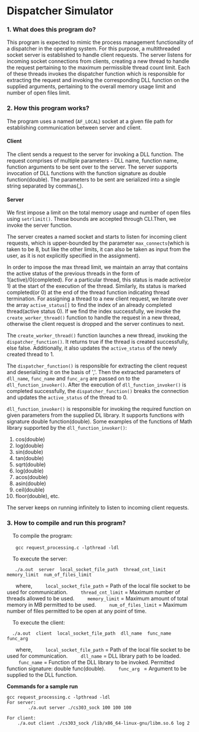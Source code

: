 # Dispatcher Simulator

### 1. What does this program do?

This program is expected to mimic the process management functionality of a dispatcher in the operating system. For this purpose, a multithreaded socket server is established to handle client requests. The server listens for incoming socket connections from clients, creating a new thread to handle the request pertaining to the maximum permissible thread count limit. Each of these threads invokes the dispatcher function which is responsible for extracting the request and invoking the corresponding DLL function on the supplied arguments, pertaining to the overall memory usage limit and number of open files limit.

### 2. How this program works?

The program uses a named (`AF_LOCAL`) socket at a given file path for establishing communication between server and client.

#### Client
The client sends a request to the server for invoking a DLL function. The request comprises of multiple parameters - DLL name, function name, function arguments to be sent over to the server. The server supports invocation of DLL functions with the function signature as double function(double). The parameters to be sent are serialized into a single string separated by commas(,).

#### Server
We first impose a limit on the total memory usage and number of open files using `setrlimit()`. These bounds are accepted through CLI.Then, we invoke the server function.

The server creates a named socket and starts to listen for incoming client requests, which is upper-bounded by the parameter `max_connects`(which is taken to be 8, but like the other limits, it can also be taken as input from the user, as it is not explicitly specified in the assignment).

In order to impose the max thread limit, we maintain an array that contains the active status of the previous threads in the form of 1(active)/0(completed). For a particular thread, this status is made active(or 1) at the start of the execution of the thread. Similarly, its status is marked completed(or 0) at the end of the thread function indicating thread termination. For assigning a thread to a new client request, we iterate over the array `active_status[]` to find the index of an already completed thread(active status 0). If we find the index successfully, we invoke the `create_worker_thread()` function to handle the request in a new thread, otherwise the client request is dropped and the server continues to next.

The `create_worker_thread()` function launches a new thread, invoking the `dispatcher_function()`. It returns true if the thread is created successfully, else false. Additionally, it also updates the `active_status` of the newly created thread to 1.

The `dispatcher_function()` is responsible for extracting the client request and deserializing it on the basis of ','. Then the extracted parameters of `dll_name`, `func_name` and `func_arg` are passed on to the `dll_function_invoker()`. After the execution of `dll_function_invoker()` is completed successfully, the `dispatcher_function()` breaks the connection and updates the `active_status` of the thread to 0.

`dll_function_invoker()` is responsible for invoking the required function on given parameters from the supplied DL library. It supports functions with signature double function(double). 
Some examples of the functions of Math library supported by the `dll_function_invoker()`:
1. cos(double)
2. log(double)
3. sin(double)
4. tan(double)
5. sqrt(double)
6. log(double)
7. acos(double)
8. asin(double)
9. ceil(double)
10. floor(double), etc.

The server keeps on running infinitely to listen to incoming client requests.


### 3. How to compile and run this program?

&nbsp;&nbsp;&nbsp;&nbsp;To compile the program:

&nbsp;&nbsp;&nbsp;&nbsp;&nbsp;&nbsp;`gcc request_processing.c -lpthread -ldl`

&nbsp;&nbsp;&nbsp;&nbsp;To execute the server:

```
   ./a.out  server  local_socket_file_path  thread_cnt_limit  memory_limit  num_of_files_limit
```

&nbsp;&nbsp;&nbsp;&nbsp;&nbsp;&nbsp;where,
&nbsp;&nbsp;&nbsp;&nbsp;&nbsp;&nbsp;&nbsp;&nbsp;`local_socket_file_path` =    Path of the local file socket to be used for communication.
&nbsp;&nbsp;&nbsp;&nbsp;&nbsp;&nbsp;&nbsp;&nbsp;`thread_cnt_limit`       =    Maximum number of threads allowed to be used.
&nbsp;&nbsp;&nbsp;&nbsp;&nbsp;&nbsp;&nbsp;&nbsp;`memory_limit`           =    Maximum amount of total memory in MB permitted to be used.
&nbsp;&nbsp;&nbsp;&nbsp;&nbsp;&nbsp;&nbsp;&nbsp;`num_of_files_limit`    =    Maximum number of files permitted to be open at any point of time.

&nbsp;&nbsp;&nbsp;&nbsp;To execute the client:

```
  ./a.out  client  local_socket_file_path  dll_name  func_name  func_arg
```
&nbsp;&nbsp;&nbsp;&nbsp;&nbsp;&nbsp;where,
&nbsp;&nbsp;&nbsp;&nbsp;&nbsp;&nbsp;&nbsp;&nbsp;`local_socket_file_path` =    Path of the local file socket to be used for communication.
&nbsp;&nbsp;&nbsp;&nbsp;&nbsp;&nbsp;&nbsp;&nbsp;`dll_name`               =    DLL library path to be loaded.
&nbsp;&nbsp;&nbsp;&nbsp;&nbsp;&nbsp;&nbsp;&nbsp;`func_name`              =    Function of the DLL library to be invoked. Permitted function signature: double func(double).
&nbsp;&nbsp;&nbsp;&nbsp;&nbsp;&nbsp;&nbsp;&nbsp;`func_arg `              =    Argument to be supplied to the DLL function.

**Commands for a sample run**

```
gcc request_processing.c -lpthread -ldl
For server:
        ./a.out server ./cs303_sock 100 100 100
    
For client:
    ./a.out client ./cs303_sock /lib/x86_64-linux-gnu/libm.so.6 log 2
```